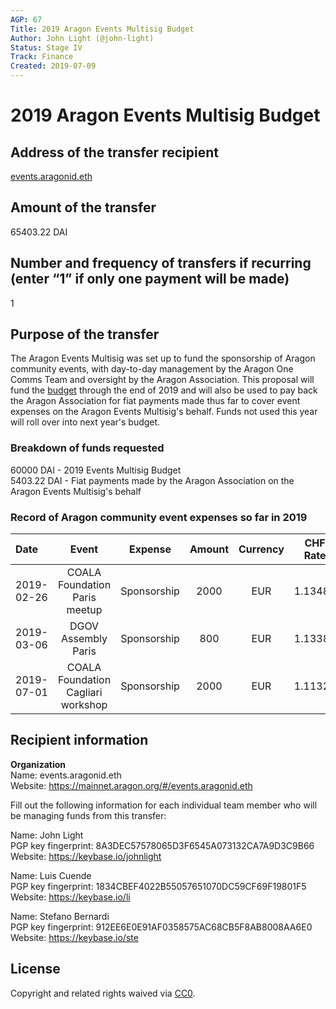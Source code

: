 ```yaml
---
AGP: 67
Title: 2019 Aragon Events Multisig Budget
Author: John Light (@john-light)
Status: Stage IV
Track: Finance
Created: 2019-07-09
---
```


# 2019 Aragon Events Multisig Budget

## Address of the transfer recipient

[events.aragonid.eth](https://mainnet.aragon.org/#/events/0x56f12ef034f4bed7ae1c1c310905e6d9d9e0f6f3)

## Amount of the transfer

65403.22 DAI

## Number and frequency of transfers if recurring (enter “1” if only one payment will be made)

1

## Purpose of the transfer

The Aragon Events Multisig was set up to fund the sponsorship of Aragon community events, with day-to-day management by the Aragon One Comms Team and oversight by the Aragon Association. This proposal will fund the [budget](https://github.com/aragon/aragon-wiki/blob/b22749e49f3a2375f6e939aaeec7081a24ce2715/docs/documentation/event_policy.md) through the end of 2019 and will also be used to pay back the Aragon Association for fiat payments made thus far to cover event expenses on the Aragon Events Multisig's behalf. Funds not used this year will roll over into next year's budget.

### Breakdown of funds requested

60000 DAI - 2019 Events Multisig Budget  
5403.22 DAI - Fiat payments made by the Aragon Association on the Aragon Events Multisig's behalf  

### Record of Aragon community event expenses so far in 2019

| Date | Event	| Expense | Amount | Currency | CHF Rate	| CHF Total |
|:------------- |:-------------:|:-------------:|:-------------:|:-------------:|:-------------:|:-------------:|
|2019-02-26 | COALA Foundation Paris meetup	| Sponsorship | 2000 |	EUR |	1.13485 |	2269.70 |
2019-03-06 | DGOV Assembly Paris | Sponsorship |	800 |	EUR	|	1.13388 |	907.10 |
2019-07-01 | COALA Foundation Cagliari workshop |	Sponsorship |	2000 |	EUR	|	1.11321 |	2226.42 |

## Recipient information

**Organization**  
Name: events.aragonid.eth  
Website: https://mainnet.aragon.org/#/events.aragonid.eth  

Fill out the following information for each individual team member who will be managing funds from this transfer:

Name: John Light  
PGP key fingerprint: 8A3DEC57578065D3F6545A073132CA7A9D3C9B66  
Website: https://keybase.io/johnlight  

Name: Luis Cuende  
PGP key fingerprint: 1834CBEF4022B55057651070DC59CF69F19801F5  
Website: https://keybase.io/li  

Name: Stefano Bernardi  
PGP key fingerprint: 912EE6E0E91AF0358575AC68CB5F8AB8008AA6E0  
Website: https://keybase.io/ste  

## License
Copyright and related rights waived via [CC0](https://creativecommons.org/publicdomain/zero/1.0/).
